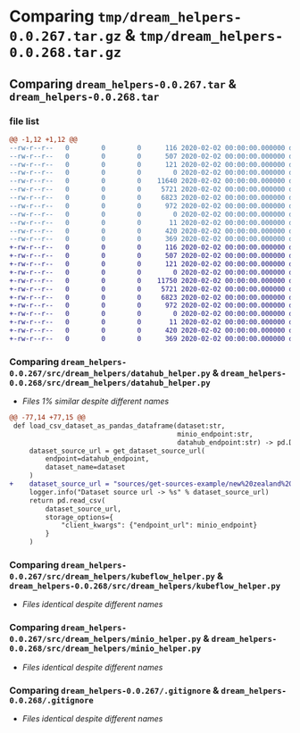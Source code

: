 # Comparing `tmp/dream_helpers-0.0.267.tar.gz` & `tmp/dream_helpers-0.0.268.tar.gz`

## Comparing `dream_helpers-0.0.267.tar` & `dream_helpers-0.0.268.tar`

### file list

```diff
@@ -1,12 +1,12 @@
--rw-r--r--   0        0        0      116 2020-02-02 00:00:00.000000 dream_helpers-0.0.267/.bumpversion.cfg
--rw-r--r--   0        0        0      507 2020-02-02 00:00:00.000000 dream_helpers-0.0.267/Makefile
--rw-r--r--   0        0        0      121 2020-02-02 00:00:00.000000 dream_helpers-0.0.267/requirements.txt
--rw-r--r--   0        0        0        0 2020-02-02 00:00:00.000000 dream_helpers-0.0.267/src/dream_helpers/__init__.py
--rw-r--r--   0        0        0    11640 2020-02-02 00:00:00.000000 dream_helpers-0.0.267/src/dream_helpers/datahub_helper.py
--rw-r--r--   0        0        0     5721 2020-02-02 00:00:00.000000 dream_helpers-0.0.267/src/dream_helpers/kubeflow_helper.py
--rw-r--r--   0        0        0     6823 2020-02-02 00:00:00.000000 dream_helpers-0.0.267/src/dream_helpers/minio_helper.py
--rw-r--r--   0        0        0      972 2020-02-02 00:00:00.000000 dream_helpers-0.0.267/.gitignore
--rw-r--r--   0        0        0        0 2020-02-02 00:00:00.000000 dream_helpers-0.0.267/LICENSE
--rw-r--r--   0        0        0       11 2020-02-02 00:00:00.000000 dream_helpers-0.0.267/README.md
--rw-r--r--   0        0        0      420 2020-02-02 00:00:00.000000 dream_helpers-0.0.267/pyproject.toml
--rw-r--r--   0        0        0      369 2020-02-02 00:00:00.000000 dream_helpers-0.0.267/PKG-INFO
+-rw-r--r--   0        0        0      116 2020-02-02 00:00:00.000000 dream_helpers-0.0.268/.bumpversion.cfg
+-rw-r--r--   0        0        0      507 2020-02-02 00:00:00.000000 dream_helpers-0.0.268/Makefile
+-rw-r--r--   0        0        0      121 2020-02-02 00:00:00.000000 dream_helpers-0.0.268/requirements.txt
+-rw-r--r--   0        0        0        0 2020-02-02 00:00:00.000000 dream_helpers-0.0.268/src/dream_helpers/__init__.py
+-rw-r--r--   0        0        0    11750 2020-02-02 00:00:00.000000 dream_helpers-0.0.268/src/dream_helpers/datahub_helper.py
+-rw-r--r--   0        0        0     5721 2020-02-02 00:00:00.000000 dream_helpers-0.0.268/src/dream_helpers/kubeflow_helper.py
+-rw-r--r--   0        0        0     6823 2020-02-02 00:00:00.000000 dream_helpers-0.0.268/src/dream_helpers/minio_helper.py
+-rw-r--r--   0        0        0      972 2020-02-02 00:00:00.000000 dream_helpers-0.0.268/.gitignore
+-rw-r--r--   0        0        0        0 2020-02-02 00:00:00.000000 dream_helpers-0.0.268/LICENSE
+-rw-r--r--   0        0        0       11 2020-02-02 00:00:00.000000 dream_helpers-0.0.268/README.md
+-rw-r--r--   0        0        0      420 2020-02-02 00:00:00.000000 dream_helpers-0.0.268/pyproject.toml
+-rw-r--r--   0        0        0      369 2020-02-02 00:00:00.000000 dream_helpers-0.0.268/PKG-INFO
```

### Comparing `dream_helpers-0.0.267/src/dream_helpers/datahub_helper.py` & `dream_helpers-0.0.268/src/dream_helpers/datahub_helper.py`

 * *Files 1% similar despite different names*

```diff
@@ -77,14 +77,15 @@
 def load_csv_dataset_as_pandas_dataframe(dataset:str, 
                                          minio_endpoint:str, 
                                          datahub_endpoint:str) -> pd.DataFrame:
     dataset_source_url = get_dataset_source_url(
         endpoint=datahub_endpoint,
         dataset_name=dataset
     )
+    dataset_source_url = "sources/get-sources-example/new%20zealand%20statistical%20areas%20--%20generalised"
     logger.info("Dataset source url -> %s" % dataset_source_url)
     return pd.read_csv(
         dataset_source_url,
         storage_options={
             "client_kwargs": {"endpoint_url": minio_endpoint}
         }
     )
```

### Comparing `dream_helpers-0.0.267/src/dream_helpers/kubeflow_helper.py` & `dream_helpers-0.0.268/src/dream_helpers/kubeflow_helper.py`

 * *Files identical despite different names*

### Comparing `dream_helpers-0.0.267/src/dream_helpers/minio_helper.py` & `dream_helpers-0.0.268/src/dream_helpers/minio_helper.py`

 * *Files identical despite different names*

### Comparing `dream_helpers-0.0.267/.gitignore` & `dream_helpers-0.0.268/.gitignore`

 * *Files identical despite different names*

